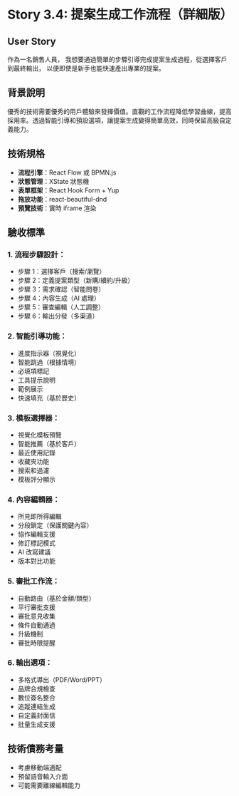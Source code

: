# Story 3.4: 提案生成工作流程（詳細版）

## User Story
作為一名銷售人員，
我想要通過簡單的步驟引導完成提案生成過程，從選擇客戶到最終輸出，
以便即使是新手也能快速產出專業的提案。

## 背景說明
優秀的技術需要優秀的用戶體驗來發揮價值。直觀的工作流程降低學習曲線，提高採用率。透過智能引導和預設選項，讓提案生成變得簡單高效，同時保留高級自定義能力。

## 技術規格
- **流程引擎**：React Flow 或 BPMN.js
- **狀態管理**：XState 狀態機
- **表單框架**：React Hook Form + Yup
- **拖放功能**：react-beautiful-dnd
- **預覽技術**：實時 iframe 渲染

## 驗收標準

### 1. 流程步驟設計：
- 步驟 1：選擇客戶（搜索/瀏覽）
- 步驟 2：定義提案類型（新購/續約/升級）
- 步驟 3：需求確認（智能問卷）
- 步驟 4：內容生成（AI 處理）
- 步驟 5：審查編輯（人工調整）
- 步驟 6：輸出分發（多渠道）

### 2. 智能引導功能：
- 進度指示器（視覺化）
- 智能跳過（根據情境）
- 必填項標記
- 工具提示說明
- 範例展示
- 快速填充（基於歷史）

### 3. 模板選擇器：
- 視覺化模板預覽
- 智能推薦（基於客戶）
- 最近使用記錄
- 收藏夾功能
- 搜索和過濾
- 模板評分顯示

### 4. 內容編輯器：
- 所見即所得編輯
- 分段鎖定（保護關鍵內容）
- 協作編輯支援
- 修訂標記模式
- AI 改寫建議
- 版本對比功能

### 5. 審批工作流：
- 自動路由（基於金額/類型）
- 平行審批支援
- 審批意見收集
- 條件自動通過
- 升級機制
- 審批時限提醒

### 6. 輸出選項：
- 多格式導出（PDF/Word/PPT）
- 品牌合規檢查
- 數位簽名整合
- 追蹤連結生成
- 自定義封面信
- 批量生成支援

## 技術債務考量
- 考慮移動端適配
- 預留語音輸入介面
- 可能需要離線編輯能力
